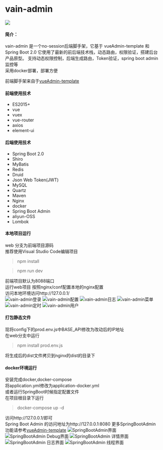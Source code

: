 # vain-admin
[![](https://img.shields.io/badge/version-1.0-brightgreen.svg)](https://github.com/vainhope/vain-admin)

#### 简介：
 vain-admin 是一个no-session后端脚手架，它基于 vueAdmin-template 和 Spring Boot 2.0
 它使用了最新的前后端技术栈，动态路由，权限验证，搭建后台产品原型。
 支持动态权限控制，后端生成路由，Token验证，spring boot admin监控等  
 采用docker部署，部署方便  

 前端脚手架来自于[vueAdmin-template](https://github.com/PanJiaChen/vueAdmin-template)
 
#### 前端使用技术
 - ES2015+
 - vue
 - vuex 
 - vue-router 
 - axios 
 - element-ui
 
#### 后端使用技术
 - Spring Boot 2.0
 - Shiro
 - MyBatis
 - Redis
 - Druid
 - Json Web Token(JWT)
 - MySQL
 - Quartz
 - Maven
 - Nginx
 - docker
 - Spring Boot Admin 
 - aliyun-OSS
 - Lombok

#### 本地项目运行
 web 分支为前端项目源码  
 推荐使用Visual Studio Code编辑项目  
 > npm install 
 
 > npm run dev
 
 前端项目默认为8088端口  
 运行web项目
 按照nginx/conf配置本地的nginx配置  
 访问本地环境访问http://127.0.0.1/  
  ![vain-admin登录](https://github.com/vainhope/vain-admin/raw/master/screenshots/vain-admin.png)
  ![vain-admin配置](https://github.com/vainhope/vain-admin/raw/master/screenshots/vain-admin-config.png)
  ![vain-admin日志](https://github.com/vainhope/vain-admin/raw/master/screenshots/vain-admin-log.png)
  ![vain-admin菜单](https://github.com/vainhope/vain-admin/raw/master/screenshots/vain-admin-menu.png)
  ![vain-admin定时](https://github.com/vainhope/vain-admin/raw/master/screenshots/vain-admin-schedule.png)
  ![vain-admin用户](https://github.com/vainhope/vain-admin/raw/master/screenshots/vain-admin-user.png)

#### 打包静态文件
 现将config下的prod.env.js中BASE_API修改为改动后的IP地址  
 在web分支中运行
 > npm install prod.env.js  
 
 将生成后的dist文件拷贝到nginx的dist的目录下

#### docker环境运行
 安装完成docker,docker-compose  
 将application.yml修改为application-docker.yml  
 或者运行SpringBoot时候指定配置文件  
 在项目根目录下运行  
 > docker-compose up -d
 
 访问http://127.0.0.1/即可  
 Spring Boot Admin 的访问地址为http://127.0.0.1:8080
 更多SpringBootAdmin功能请参考[vueAdmin-template](https://github.com/codecentric/spring-boot-admin)
 ![SpringBootAdmin界面](https://github.com/vainhope/vain-admin/master/screenshots/admin.png)
 ![SpringBootAdmin Debug界面](https://github.com/vainhope/vain-admin/raw/master/screenshots/admin-debug.png)
 ![SpringBootAdmin 详情界面](https://github.com/vainhope/vain-admin/raw/master/screenshots/admin-detail.png)
 ![SpringBootAdmin 日志界面](https://github.com/vainhope/vain-admin/raw/master/screenshots/admin-logfile.png)
 ![SpringBootAdmin 线程界面](https://github.com/vainhope/vain-admin/raw/master/screenshots/admin-thread.png)

